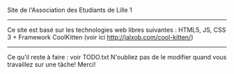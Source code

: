 Site de l'Association des Etudiants de Lille 1

---------------------------------------------

Ce site est basé sur les technologies web libres suivantes : HTML5, JS, CSS 3 + Framework CoolKitten (voir ici http://jalxob.com/cool-kitten/)

---------------------------------------------

Ce qu'il reste à faire : voir TODO.txt
N'oubliez pas de le modifier quand vous travaillez sur une tâche! Merci!
